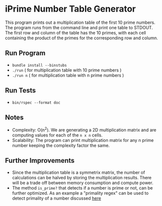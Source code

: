 iPrime Number Table Generator
============================

This program prints out a multiplication table of the first 10 prime numbers.
The program runs from the command line and print one table to STDOUT.
The first row and column of the table has the 10 primes, with each cell containing the product of the primes for the corresponding row and column.

Run Program
-----------

* `bundle install --binstubs`
* `./run`   ( for multiplication table with 10 prime numbers )
* `./run n` ( for multiplication table with n  prime numbers )

Run Tests
---------

* `bin/rspec --format doc`

Notes
-----

* Complexity:  O(n<sup>2</sup>). We are generating a 2D multiplication matrix and are computing values for each of the `n x n` cells.
* Scalability: The program can print multiplication matrix for any n prime number keeping the complexity factor the same.

Further Improvements
--------------------

* Since the multiplication table is a symmetrix matrix, the number of calculations can be halved by storing the multiplication results. There will be a trade off between memory consumption and compute power.
* The method `is_prime?` that detects if a number is prime or not, can be further optimized. As an example a "primality regex" can be used to detect primality of a number discussed [here](http://montreal.pm.org/tech/neil_kandalgaonkar.shtml)

